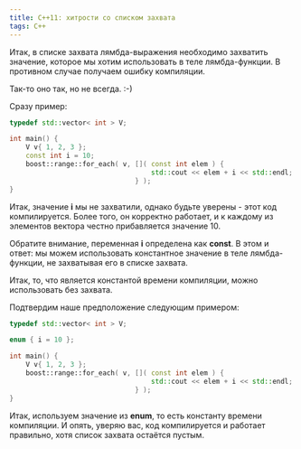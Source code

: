 ```yaml
---
title: C++11: хитрости со списком захвата
tags: C++
---
```


Итак, в списке захвата лямбда-выражения необходимо захватить значение, которое мы хотим использовать в теле лямбда-функции. В противном случае получаем ошибку компиляции.

Так-то оно так, но не всегда. :-)

Сразу пример:
```cpp
typedef std::vector< int > V;

int main() {
    V v{ 1, 2, 3 };
    const int i = 10;
    boost::range::for_each( v, []( const int elem ) {
                                   std::cout << elem + i << std::endl;
                               } );
}
```
Итак, значение **i** мы не захватили, однако будьте уверены - этот код компилируется. Более того, он корректно работает, и к каждому из элементов вектора честно прибавляется значение 10.

Обратите внимание, переменная **i** определена как **const**. В этом и ответ: мы можем использовать константное значение в теле лямбда-функции, не захватывая его в списке захвата.

Итак, то, что является константой времени компиляции, можно использовать без захвата.

Подтвердим наше предположение следующим примером:
```cpp
typedef std::vector< int > V;

enum { i = 10 };

int main() {
    V v{ 1, 2, 3 };
    boost::range::for_each( v, []( const int elem ) {
                                   std::cout << elem + i << std::endl;
                               } );
}
```
Итак, используем значение из **enum**, то есть константу времени компиляции. И опять, уверяю вас, код компилируется и работает правильно, хотя список захвата остаётся пустым.
